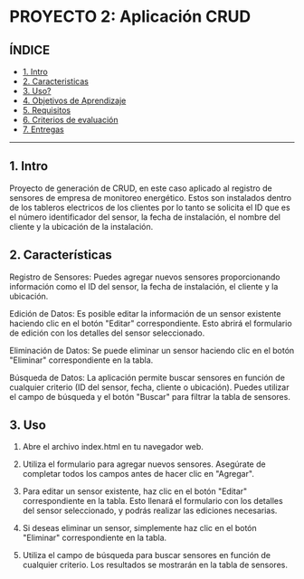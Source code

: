# PROYECTO 2: Aplicación CRUD

## **ÍNDICE**

* [1. Intro](#1-intro)
* [2. Caracteristicas](#2-caracteristicas)
* [3. Uso?](#3-uso)
* [4. Objetivos de Aprendizaje](#4-objetivos-de-aprendizaje)
* [5. Requisitos](#5-requisitos-y-entregables)
* [6. Criterios de evaluación](#6-criterios-de-evaluaci%C3%B3n)
* [7. Entregas](#7-entregas)

****

## 1. Intro

Proyecto de generación de CRUD, en este caso aplicado al registro de sensores de empresa de monitoreo energético. Estos son instalados dentro de los tableros electricos de los clientes por lo tanto se solicita el ID que es el número identificador del sensor, la fecha de instalación, el nombre del cliente y la ubicación de la instalación. 

## 2. Características

Registro de Sensores: Puedes agregar nuevos sensores proporcionando información como el ID del sensor, la fecha de instalación, el cliente y la ubicación.

Edición de Datos: Es posible editar la información de un sensor existente haciendo clic en el botón "Editar" correspondiente. Esto abrirá el formulario de edición con los detalles del sensor seleccionado.

Eliminación de Datos: Se puede eliminar un sensor haciendo clic en el botón "Eliminar" correspondiente en la tabla.

Búsqueda de Datos: La aplicación permite buscar sensores en función de cualquier criterio (ID del sensor, fecha, cliente o ubicación). Puedes utilizar el campo de búsqueda y el botón "Buscar" para filtrar la tabla de sensores.

## 3. Uso

1. Abre el archivo index.html en tu navegador web.

2. Utiliza el formulario para agregar nuevos sensores. Asegúrate de completar todos los campos antes de hacer clic en "Agregar".

3. Para editar un sensor existente, haz clic en el botón "Editar" correspondiente en la tabla. Esto llenará el formulario con los detalles del sensor seleccionado, y podrás realizar las ediciones necesarias.

4. Si deseas eliminar un sensor, simplemente haz clic en el botón "Eliminar" correspondiente en la tabla.

5. Utiliza el campo de búsqueda para buscar sensores en función de cualquier criterio. Los resultados se mostrarán en la tabla de sensores.

